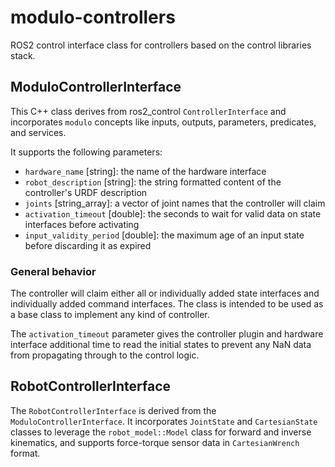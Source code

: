 # modulo-controllers

ROS2 control interface class for controllers based on the control libraries stack.

## ModuloControllerInterface

This C++ class derives from ros2_control `ControllerInterface` and incorporates `modulo` concepts like inputs, outputs,
parameters, predicates, and services.

It supports the following parameters:

- `hardware_name` [string]: the name of the hardware interface
- `robot_description` [string]: the string formatted content of the controller's URDF description
- `joints` [string_array]: a vector of joint names that the controller will claim
- `activation_timeout` [double]: the seconds to wait for valid data on state interfaces before activating
- `input_validity_period` [double]: the maximum age of an input state before discarding it as expired

### General behavior

The controller will claim either all or individually added state interfaces and individually added command
interfaces. The class is intended to be used as a base class to implement any kind of controller.

The `activation_timeout` parameter gives the controller plugin and hardware interface additional time to read the
initial states to prevent any NaN data from propagating through to the control logic.

## RobotControllerInterface

The `RobotControllerInterface` is derived from the `ModuloControllerInterface`. It incorporates `JointState` and
`CartesianState` classes to leverage the `robot_model::Model` class for forward and inverse kinematics, and supports
force-torque sensor data in `CartesianWrench` format.
